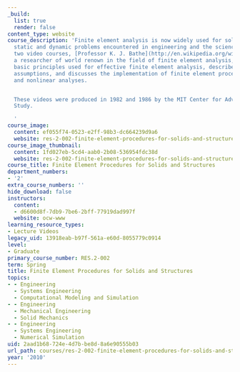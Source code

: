 ```yaml
---
_build:
  list: true
  render: false
content_type: website
course_description: 'Finite element analysis is now widely used for solving complex
  static and dynamic problems encountered in engineering and the sciences. In these
  two video courses, [Professor K. J. Bathe](http://en.wikipedia.org/wiki/Klaus-J%C3%BCrgen_Bathe),
  a researcher of world renown in the field of finite element analysis, teaches the
  basic principles used for effective finite element analysis, describes the general
  assumptions, and discusses the implementation of finite element procedures for linear
  and nonlinear analyses.


  These videos were produced in 1982 and 1986 by the MIT Center for Advanced Engineering
  Study.

  '
course_image:
  content: ef055f74-0523-e2ff-98b3-dc664239d9a6
  website: res-2-002-finite-element-procedures-for-solids-and-structures-spring-2010
course_image_thumbnail:
  content: 1fd027eb-5cd4-aab0-2b08-536954fdc38d
  website: res-2-002-finite-element-procedures-for-solids-and-structures-spring-2010
course_title: Finite Element Procedures for Solids and Structures
department_numbers:
- '2'
extra_course_numbers: ''
hide_download: false
instructors:
  content:
  - d6600d8f-7db9-7be6-2bff-77919dad997f
  website: ocw-www
learning_resource_types:
- Lecture Videos
legacy_uid: 13918eab-b97f-561a-e60d-8055779c0914
level:
- Graduate
primary_course_number: RES.2-002
term: Spring
title: Finite Element Procedures for Solids and Structures
topics:
- - Engineering
  - Systems Engineering
  - Computational Modeling and Simulation
- - Engineering
  - Mechanical Engineering
  - Solid Mechanics
- - Engineering
  - Systems Engineering
  - Numerical Simulation
uid: 2aad1b68-724e-4d7b-be8d-8a6e90555b03
url_path: courses/res-2-002-finite-element-procedures-for-solids-and-structures-spring-2010
year: '2010'
---
```


